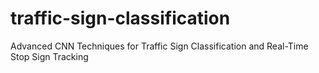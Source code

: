 # traffic-sign-classification
 Advanced CNN Techniques for Traffic Sign Classification and Real-Time Stop Sign Tracking

